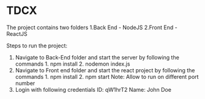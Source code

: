 # TDCX
The project contains two folders
    1.Back End      -       NodeJS
    2.Front End     -       ReactJS

Steps to run the project:
1. Navigate to Back-End folder and start the server by following the commands
                1. npm install
                2. nodemon index.js
2. Navigate to Front end folder and start the react project by following the commands
                1. npm install
                2. npm start
    Note: Allow to run on different port number
3. Login with following credentials
        ID:     qW1hrT2
        Name:   John Doe